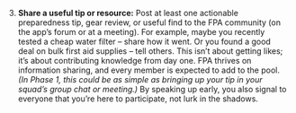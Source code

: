 3. **Share a useful tip or resource:** Post at least one actionable preparedness tip, gear review, or useful find to the FPA community (on the app’s forum or at a meeting). For example, maybe you recently tested a cheap water filter – share how it went. Or you found a good deal on bulk first aid supplies – tell others. This isn’t about getting likes; it’s about contributing knowledge from day one. FPA thrives on information sharing, and every member is expected to add to the pool. _(In Phase 1, this could be as simple as bringing up your tip in your squad’s group chat or meeting.)_ By speaking up early, you also signal to everyone that you’re here to participate, not lurk in the shadows.